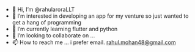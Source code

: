 - 👋 Hi, I’m @rahularoraLLT
- 👀 I’m interested in developing an app for my venture so just wanted to get a hang of programming
- 🌱 I’m currently learning flutter and python
- 💞️ I’m looking to collaborate on ...
- 📫 How to reach me ... i prefer email. rahul.mohan48@gmail.com

<!---
rahularoraLLT/rahularoraLLT is a ✨ special ✨ repository because its `README.md` (this file) appears on your GitHub profile.
You can click the Preview link to take a look at your changes.
--->
